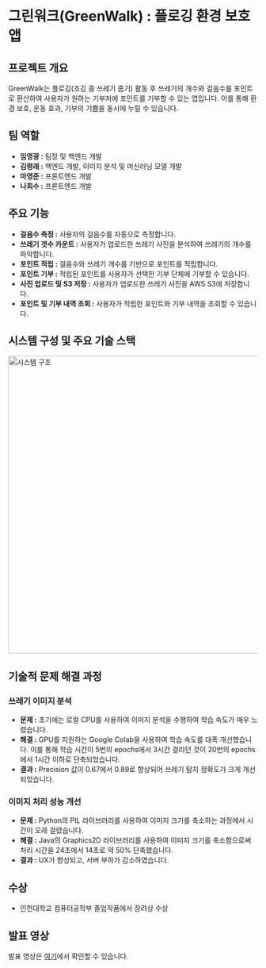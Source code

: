 # 그린워크(GreenWalk) : 플로깅 환경 보호 앱

## 프로젝트 개요
GreenWalk는 플로깅(조깅 중 쓰레기 줍기) 활동 후 쓰레기의 개수와 걸음수를 포인트로 환산하여 사용자가 원하는 기부처에 포인트를 기부할 수 있는 앱입니다. 이를 통해 환경 보호, 운동 효과, 기부의 기쁨을 동시에 누릴 수 있습니다.

## 팀 역할
- **임영광 :** 팀장 및 백엔드 개발
- **김령래 :** 백엔드 개발, 이미지 분석 및 머신러닝 모델 개발
- **마영준 :** 프론트엔드 개발
- **나희수 :** 프론트엔드 개발

## 주요 기능
- **걸음수 측정 :** 사용자의 걸음수를 자동으로 측정합니다.
- **쓰레기 갯수 카운트 :** 사용자가 업로드한 쓰레기 사진을 분석하여 쓰레기의 개수를 파악합니다.
- **포인트 적립 :** 걸음수와 쓰레기 개수를 기반으로 포인트를 적립합니다.
- **포인트 기부 :** 적립된 포인트를 사용자가 선택한 기부 단체에 기부할 수 있습니다.
- **사진 업로드 및 S3 저장 :** 사용자가 업로드한 쓰레기 사진을 AWS S3에 저장합니다.
- **포인트 및 기부 내역 조회 :** 사용자가 적립한 포인트와 기부 내역을 조회할 수 있습니다.

## 시스템 구성 및 주요 기술 스택
<img src="https://github.com/CodeHanZoom/backend/assets/104816348/3b7f92b1-5c7f-49fc-903a-d2e1b34be56f" alt="시스템 구조" width="600">

## 기술적 문제 해결 과정
### 쓰레기 이미지 분석
- **문제 :** 초기에는 로컬 CPU를 사용하여 이미지 분석을 수행하여 학습 속도가 매우 느렸습니다.
- **해결 :** GPU를 지원하는 Google Colab을 사용하여 학습 속도를 대폭 개선했습니다. 이를 통해 학습 시간이 5번의 epochs에서 3시간 걸리던 것이 20번의 epochs에서 1시간 이하로 단축되었습니다.
- **결과 :** Precision 값이 0.67에서 0.89로 향상되어 쓰레기 탐지 정확도가 크게 개선되었습니다.

### 이미지 처리 성능 개선
- **문제 :** Python의 PIL 라이브러리를 사용하여 이미지 크기를 축소하는 과정에서 시간이 오래 걸렸습니다.
- **해결 :** Java의 Graphics2D 라이브러리를 사용하여 이미지 크기를 축소함으로써 처리 시간을 24초에서 14초로 약 50% 단축했습니다.
- **결과 :** UX가 향상되고, 서버 부하가 감소하였습니다.

## 수상
- 인천대학교 컴퓨터공학부 졸업작품에서 장려상 수상

## 발표 영상
발표 영상은 [여기](https://www.youtube.com/watch?v=BA0t6afDTkk)에서 확인할 수 있습니다.
